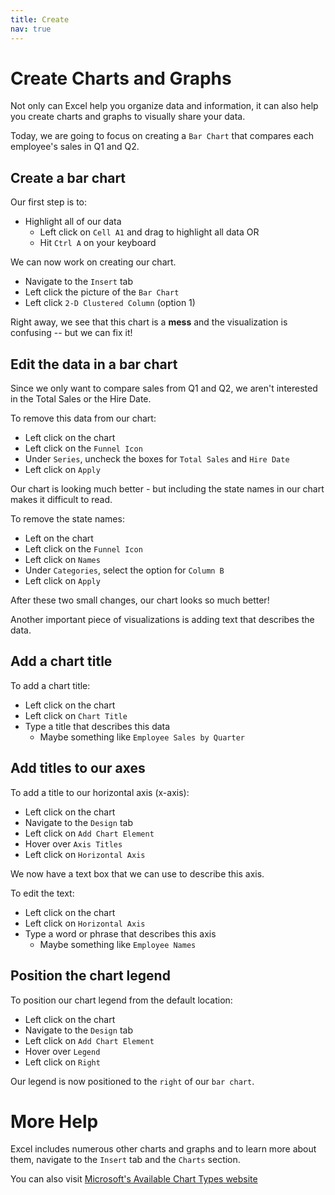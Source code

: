 ```yaml
---
title: Create
nav: true
---
```


# Create Charts and Graphs

Not only can Excel help you organize data and information, it can also help you create charts and graphs to visually share your data.

Today, we are going to focus on creating a `Bar Chart` that compares each employee's sales in Q1 and Q2.

## Create a bar chart

Our first step is to:
* Highlight all of our data
  * Left click on `Cell A1` and drag to highlight all data OR
  * Hit `Ctrl A` on your keyboard

We can now work on creating our chart.
* Navigate to the `Insert` tab
* Left click the picture of the `Bar Chart`
* Left click `2-D Clustered Column` (option 1)

Right away, we see that this chart is a **mess** and the visualization is confusing -- but we can fix it!

## Edit the data in a bar chart

Since we only want to compare sales from Q1 and Q2, we aren't interested in the Total Sales or the Hire Date.

To remove this data from our chart:
* Left click on the chart
* Left click on the `Funnel Icon`
* Under `Series`, uncheck the boxes for `Total Sales` and `Hire Date`
* Left click on `Apply`

Our chart is looking much better - but including the state names in our chart makes it difficult to read.

To remove the state names:
* Left on the chart
* Left click on the `Funnel Icon`
* Left click on `Names`
* Under `Categories`, select the option for `Column B`
* Left click on `Apply`

After these two small changes, our chart looks so much better!

Another important piece of visualizations is adding text that describes the data.

## Add a chart title

To add a chart title:
* Left click on the chart 
* Left click on `Chart Title`
* Type a title that describes this data
  * Maybe something like `Employee Sales by Quarter`

## Add titles to our axes

To add a title to our horizontal axis (x-axis):
* Left click on the chart
* Navigate to the `Design` tab
* Left click on `Add Chart Element`
* Hover over `Axis Titles`
* Left click on `Horizontal Axis`

We now have a text box that we can use to describe this axis.

To edit the text:
* Left click on the chart
* Left click on `Horizontal Axis`
* Type a word or phrase that describes this axis
  * Maybe something like `Employee Names`

## Position the chart legend

To position our chart legend from the default location:
* Left click on the chart
* Navigate to the `Design` tab
* Left click on `Add Chart Element`
* Hover over `Legend`
* Left click on `Right`

Our legend is now positioned to the `right` of our `bar chart`.

# More Help
Excel includes numerous other charts and graphs and to learn more about them, navigate to the `Insert` tab and the `Charts` section. 

You can also visit [Microsoft's Available Chart Types website](https://support.office.com/en-us/article/available-chart-types-in-office-a6187218-807e-4103-9e0a-27cdb19afb90?ui=en-US&rs=en-US&ad=US)
